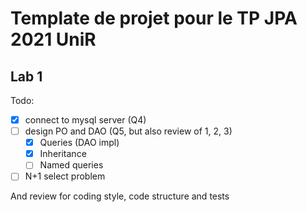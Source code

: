 # Template de projet pour le TP JPA 2021 UniR

## Lab 1

Todo:

- [x] connect to mysql server (Q4)
- [ ] design PO and DAO (Q5, but also review of 1, 2, 3)
  - [x] Queries (DAO impl)
  - [x] Inheritance
  - [ ] Named queries
- [ ] N+1 select problem

And review for coding style, code structure and tests